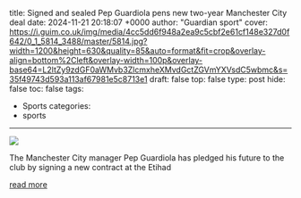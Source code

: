 title: Signed and sealed Pep Guardiola pens new two-year Manchester City deal
date: 2024-11-21 20:18:07 +0000
author: "Guardian sport"
cover: https://i.guim.co.uk/img/media/4cc5dd6f948a2ea9c5cbf2e61cf148e327d0f642/0_1_5814_3488/master/5814.jpg?width=1200&height=630&quality=85&auto=format&fit=crop&overlay-align=bottom%2Cleft&overlay-width=100p&overlay-base64=L2ltZy9zdGF0aWMvb3ZlcmxheXMvdGctZGVmYXVsdC5wbmc&s=35f49743d593a113af67981e5c8713e1
draft: false
top: false
type: post
hide: false
toc: false
tags:
  - Sports
categories:
  - sports
---

![](https://i.guim.co.uk/img/media/4cc5dd6f948a2ea9c5cbf2e61cf148e327d0f642/0_1_5814_3488/master/5814.jpg?width=1200&height=630&quality=85&auto=format&fit=crop&overlay-align=bottom%2Cleft&overlay-width=100p&overlay-base64=L2ltZy9zdGF0aWMvb3ZlcmxheXMvdGctZGVmYXVsdC5wbmc&s=35f49743d593a113af67981e5c8713e1)

The Manchester City manager Pep Guardiola has pledged his future to the club by signing a new contract at the Etihad

[read more](https://www.theguardian.com/football/2024/nov/21/signed-and-sealed-pep-guardiola-pens-new-two-year-manchester-city-deal)
